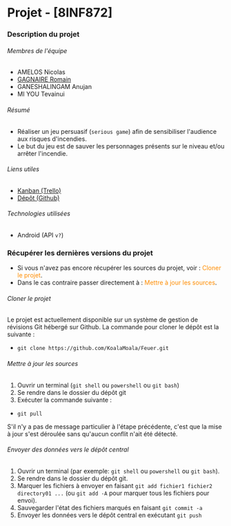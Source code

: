 # Projet - [8INF872] #

### Description du projet ###

###### Membres de l'équipe ######

- AMELOS Nicolas
- [GAGNAIRE Romain](mailto://romgagnaire@gmail.com)
- GANESHALINGAM Anujan
- MI YOU Tevainui

###### Résumé ######

- Réaliser un jeu persuasif (`serious game`) afin de sensibiliser l'audience aux risques d'incendies.
- Le but du jeu est de sauver les personnages présents sur le niveau et/ou arrêter l'incendie.

###### Liens utiles ######

- [Kanban (Trello)](https://trello.com/b/FqnRnnRt/feuer)
- [Dépôt (Github)](https://github.com/KoalaMoala/Feuer)

###### Technologies utilisées ######

- Android (API `v?`)

### Récupérer les dernières versions du projet ###

- Si vous n'avez pas encore récupérer les sources du projet, voir : <span style="color:darkorange">Cloner le projet</span>.
- Dans le cas contraire passer directement à : <span style="color:darkorange">Mettre à jour les sources</span>.

###### Cloner le projet ######

Le projet est actuellement disponible sur un système de gestion de révisions Git hébergé sur Github. La commande pour cloner le dépôt est la suivante : 

- `git clone https://github.com/KoalaMoala/Feuer.git`

###### Mettre à jour les sources ######

1. Ouvrir un terminal (`git shell` ou `powershell` ou `git bash`)
2. Se rendre dans le dossier du dépôt git
3. Exécuter la commande suivante :

- `git pull`

S'il n'y a pas de message particulier à l'étape précédente, c'est que la mise à jour s'est déroulée sans qu'aucun conflit n'ait été détecté.

###### Envoyer des données vers le dépôt central ######

1. Ouvrir un terminal (par exemple: `git shell` ou `powershell` ou `git bash`).
2. Se rendre dans le dossier du dépôt git.
3. Marquer les fichiers à envoyer en faisant `git add fichier1 fichier2 directory01 ...` (ou `git add -A` pour marquer tous les fichiers pour envoi).
4. Sauvegarder l'état des fichiers marqués en faisant `git commit -a`
5. Envoyer les données vers le dépôt central en exécutant `git push`